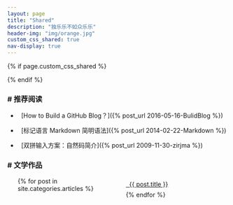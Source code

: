 ```yaml
---
layout: page
title: "Shared"
description: "独乐乐不如众乐乐"
header-img: "img/orange.jpg"
custom_css_shared: true
nav-display: true
---
```


{% if page.custom_css_shared %}
<style type="text/css">
#school-art li {padding:0.5em 0}

@media all and (max-width:768px){
#school-art   {
-moz-column-count:1; /* Firefox */
-webkit-column-count:1; /* Safari and Chrome */
column-count:1;}

}
@media all and (min-width:768px){
#school-art  {
-moz-column-count:2; /* Firefox */
-webkit-column-count:2; /* Safari and Chrome */
column-count:2;}
}
</style>  
{% endif %}
  
### # 推荐阅读

- &nbsp;&nbsp;[How to Build a GitHub Blog？]({% post_url 2016-05-16-BulidBlog %})

- &nbsp;&nbsp;[标记语言 Markdown 简明语法]({% post_url 2014-02-22-Markdown %})

- &nbsp;&nbsp;[双拼输入方案：自然码简介]({% post_url 2009-11-30-zirjma %})

### # 文学作品

<ul id="school-art" style="list-style-type: none;margin-top:1em">
{% for post in site.categories.articles %}
<li><a href="{{ post.url }}" >&nbsp;&nbsp;{{ post.title }}</a></li>
{% endfor %}
</ul>

<!--
<ul class="listing" style="list-style-type: none;font-weight: bold;">
{% for post in {{site.categories.articles}} %}
  <li class="listing-item" style="text-indent:1em;font-weight:normal;">
  <a href="{{ post.url }}" title="{{ post.title }}" style="margin-left:1em;"><i class="fa fa-link">&nbsp;&nbsp;</i>{{ post.title }}</a>
  </li>
{% endfor %}
</ul>
-->